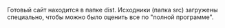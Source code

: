 Готовый сайт находится в папке dist.
Исходники (папка src) загружены специально, чтобы можно было оценить все по "полной программе".
